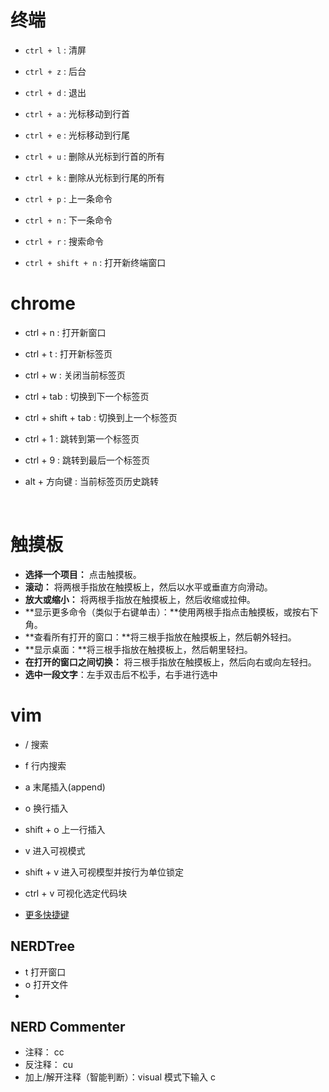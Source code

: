 # 终端

- ```ctrl + l``` :  清屏

- ```ctrl + z``` :  后台

- ```ctrl + d``` :  退出

- ```ctrl + a``` :  光标移动到行首

- ```ctrl + e``` :  光标移动到行尾

- ```ctrl + u``` :  删除从光标到行首的所有			

- ```ctrl + k``` :  删除从光标到行尾的所有			

- ```ctrl + p``` :  上一条命令

- ```ctrl + n``` :  下一条命令

- ```ctrl + r``` :  搜索命令

- ```ctrl + shift + n``` :  打开新终端窗口 
  





# chrome

- ctrl + n :   打开新窗口

- ctrl + t :    打开新标签页

- ctrl + w :   关闭当前标签页

- ctrl + tab : 切换到下一个标签页

- ctrl + shift + tab :   切换到上一个标签页

- ctrl + 1 : 跳转到第一个标签页

- ctrl + 9 : 跳转到最后一个标签页

- alt + 方向键 : 当前标签页历史跳转

  ​	



# 触摸板

- **选择一个项目：** 点击触摸板。
- **滚动：** 将两根手指放在触摸板上，然后以水平或垂直方向滑动。
- **放大或缩小：** 将两根手指放在触摸板上，然后收缩或拉伸。
- **显示更多命令（类似于右键单击）：**使用两根手指点击触摸板，或按右下角。
- **查看所有打开的窗口：**将三根手指放在触摸板上，然后朝外轻扫。
- **显示桌面：**将三根手指放在触摸板上，然后朝里轻扫。
- **在打开的窗口之间切换：** 将三根手指放在触摸板上，然后向右或向左轻扫。
- **选中一段文字**：左手双击后不松手，右手进行选中



# vim

- /	 搜索
- f     行内搜索 
- a    末尾插入(append)
- o    换行插入
- shift + o    上一行插入
- v    进入可视模式
- shift + v   进入可视模型并按行为单位锁定
- ctrl + v     可视化选定代码块

- [更多快捷键](https://zhuanlan.zhihu.com/p/36567499)






## NERDTree

- t  打开窗口
- o   打开文件
- 



## NERD Commenter

- 注释：<leader> cc
- 反注释：<leader> cu
- 加上/解开注释（智能判断）：visual 模式下输入  <leader> c <space>



